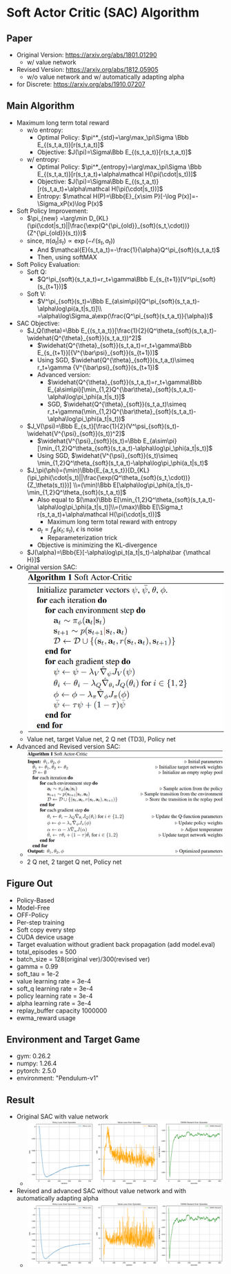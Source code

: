 # Soft Actor Critic (SAC) Algorithm
## Paper
* Original Version: https://arxiv.org/abs/1801.01290
  * w/ value network
* Revised Version: https://arxiv.org/abs/1812.05905
  * w/o value network and w/ automatically adapting alpha
* for Discrete: https://arxiv.org/abs/1910.07207
## Main Algorithm
* Maximum long term total reward
  * w/o entropy:
    * Optimal Policy: $`\pi^*_{std}=\arg\max_\pi\Sigma \Bbb E_{(s_t,a_t)}[r(s_t,a_t)]`$
    * Objective: $J(\pi)=\Sigma\Bbb E_{(s_t,a_t)}[r(s_t,a_t)]$
  * w/ entropy:
    * Optimal Policy: $`\pi^*_{entropy}=\arg\max_\pi\Sigma \Bbb E_{(s_t,a_t)}[r(s_t,a_t)+\alpha\mathcal H(\pi(\cdot|s_t))]`$
    * Objective: $J(\pi)=\Sigma\Bbb E_{(s_t,a_t)}[r(s_t,a_t)+\alpha\mathcal H(\pi(\cdot|s_t))]$
    * Entropy: $\mathcal H(P)=\Bbb{E}_{x\sim P}[-\log P(x)]=-\Sigma_xP(x)\log P(x)$
* Soft Policy Improvement:
  * $`\pi_{new} =\arg\min D_{KL}(\pi(\cdot|s_t)||\frac{\exp(Q^{\pi_{old}}_{soft}(s_t,\cdot))}{Z^{\pi_{old}}(s_t)})`$
  * since, $\pi(a_t|s_t)\propto\exp(-\mathcal{E}(s_t,a_t))$ 
    * And $\mathcal{E}(s_t,a_t)=-\frac{1}{\alpha}Q^\pi_{soft}(s_t,a_t)$
    * Then, using softMAX
* Soft Policy Evaluation:
  * Soft Q: 
    * $Q^\pi_{soft}(s_t,a_t)=r_t+\gamma\Bbb E_{s_{t+1}}[V^\pi_{soft}(s_{t+1})]$
  * Soft V: 
    * $V^\pi_{soft}(s_t)=\Bbb E_{a\sim\pi}[Q^\pi_{soft}(s_t,a_t)-\alpha\log\pi(a_t|s_t)]\\ =\alpha\log\Sigma_a\exp(\frac{Q^\pi_{soft}(s_t,a_t)}{\alpha})$
* SAC Objective:
  * $J_Q(\theta)=\Bbb E_{(s_t,a_t)}[\frac{1}{2}(Q^\theta_{soft}(s_t,a_t)-\widehat{Q^{\theta}_{soft}}(s_t,a_t))^2]$
    * $`\widehat{Q^{\theta}_{soft}}(s_t,a_t)=r_t+\gamma\Bbb E_{s_{t+1}}[{V^{\bar\psi}_{soft}}(s_{t+1})]`$
    * Using SGD, $`\widehat{Q^{\theta}_{soft}}(s_t,a_t)\simeq r_t+\gamma {V^{\bar\psi}_{soft}}(s_{t+1})`$
    * Advanced version:
      * $`\widehat{Q^{\theta}_{soft}}(s_t,a_t)=r_t+\gamma\Bbb E_{a\sim\pi}[\min_{1,2}Q^{\bar\theta}_{soft}(s_t,a_t)-\alpha\log\pi_\phi(a_t|s_t)]`$
      * SGD, $`\widehat{Q^{\theta}_{soft}}(s_t,a_t)\simeq r_t+\gamma(\min_{1,2}Q^{\bar\theta}_{soft}(s_t,a_t)-\alpha\log\pi_\phi(a_t|s_t))`$
  * $J_V(\psi)=\Bbb E_{s_t}[\frac{1}{2}(V^\psi_{soft}(s_t)-\widehat{V^{\psi}_{soft}}(s_t))^2]$
    * $`\widehat{V^{\psi}_{soft}}(s_t)=\Bbb E_{a\sim\pi}[\min_{1,2}Q^\theta_{soft}(s_t,a_t)-\alpha\log\pi_\phi(a_t|s_t)]`$
    * Using SGD, $`\widehat{V^{\psi}_{soft}}(s_t)\simeq \min_{1,2}Q^\theta_{soft}(s_t,a_t)-\alpha\log\pi_\phi(a_t|s_t)`$
  * $`J_\pi(\phi)=(\min)\Bbb{E_{a_t,s_t}}[D_{KL}(\pi_\phi(\cdot|s_t)||\frac{\exp(Q^\theta_{soft}(s_t,\cdot))}{Z_\theta(s_t)})] \\=(\min)\Bbb E[\alpha\log\pi_\phi(a_t|s_t)-\min_{1,2}Q^\theta_{soft}(s_t,a_t)]`$
    * Also equal to $`(\max)\Bbb E[\min_{1,2}Q^\theta_{soft}(s_t,a_t)-\alpha\log\pi_\phi(a_t|s_t)]\\=(\max)\Bbb E[\Sigma_t r(s_t,a_t)+\alpha\mathcal H(\pi(\cdot|s_t))]`$
      * Maximum long term total reward with entropy
    * $a_t=f_\phi(\epsilon_t;s_t)$, $\epsilon$ is noise
      * Reparameterization trick
    * Objective is  minimizing the KL-divergence
  * $J(\alpha)=\Bbb{E}[-\alpha\log\pi_t(a_t|s_t)-\alpha\bar {\mathcal H}]$
* Original version SAC:
  * ![SAC-Algorithm](sac-algorithm.png)
  * Value net, target Value net, 2 Q net (TD3), Policy net
* Advanced and Revised version SAC:
  * ![adv-SAC-Algorithm](adv-sac-algorithm.png)
  * 2 Q net, 2 target Q net, Policy net
## Figure Out
* Policy-Based
* Model-Free
* OFF-Policy
* Per-step training
* Soft copy every step
* CUDA device usage
* Target evaluation without gradient back propagation (add model.eval)
* total_episodes = 500
* batch_size = 128(original ver)/300(revised ver)
* gamma      = 0.99
* soft_tau   = 1e-2
* value learning rate = 3e-4
* soft_q learning rate = 3e-4
* policy learning rate = 3e-4
* alpha learning rate = 3e-4
* replay_buffer capacity 1000000
* ewma_reward usage
## Environment and Target Game
* gym: 0.26.2
* numpy: 1.26.4 
* pytorch: 2.5.0
* environment: "Pendulum-v1"
## Result
* Original SAC with value network
  * ![SAC-original](SAC_plot-whole.png)
* Revised and advanced SAC without value network and with automatically adapting alpha
  * ![SAC-revised](ADV_SAC_plot-whole.png)

